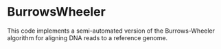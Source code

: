 # BurrowsWheeler

This code implements a semi-automated version of the Burrows-Wheeler algorithm for aligning DNA reads to a reference genome.
